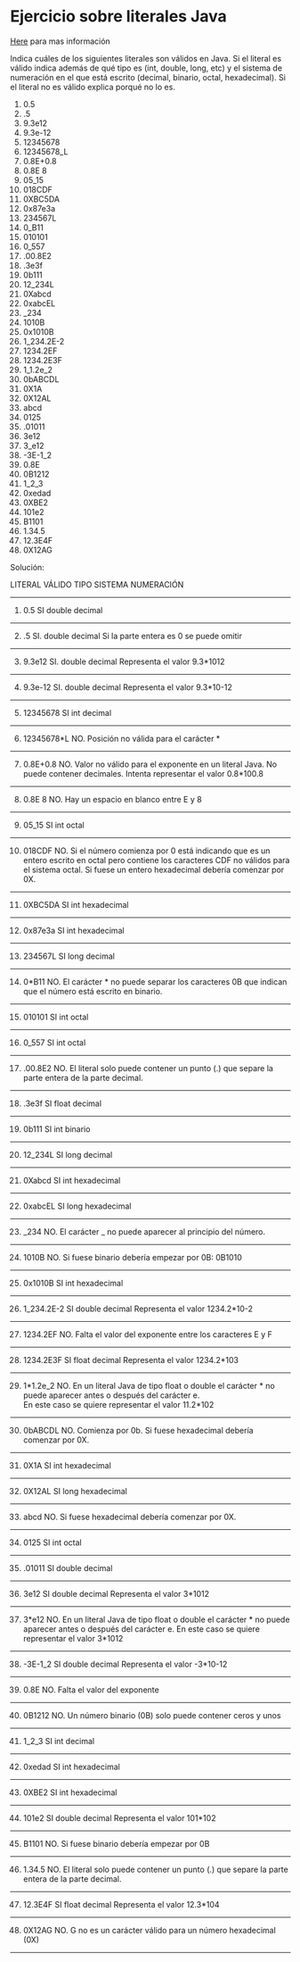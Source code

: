 # Ejercicio sobre literales Java

[Here](http://puntocomnoesunlenguaje.blogspot.com/2018/09/ejercicio-sobre-literales-java.html) para mas información

Indica cuáles de los siguientes literales son válidos en Java. Si el literal es válido indica además de qué tipo es (int, double, long, etc) y el sistema de numeración en el que está escrito (decimal, binario, octal, hexadecimal). Si el literal no es válido explica porqué no lo es.

1.  0.5
2.  .5
3.  9.3e12
4.  9.3e-12
5.  12345678
6.  12345678_L
7.  0.8E+0.8
8.  0.8E 8
9.  05_15
10. 018CDF
11. 0XBC5DA
12. 0x87e3a
13. 234567L
14. 0_B11
15. 010101
16. 0_557
17. .00.8E2
18. .3e3f
19. 0b111
20. 12_234L
21. 0Xabcd
22. 0xabcEL
23. \_234
24. 1010B
25. 0x1010B
26. 1_234.2E-2
27. 1234.2EF
28. 1234.2E3F
29. 1_1.2e_2
30. 0bABCDL
31. 0X1A
32. 0X12AL
33. abcd
34. 0125
35. .01011
36. 3e12
37. 3_e12
38. -3E-1_2
39. 0.8E
40. 0B1212
41. 1_2_3
42. 0xedad
43. 0XBE2
44. 101e2
45. B1101
46. 1.34.5
47. 12.3E4F
48. 0X12AG

Solución:

LITERAL VÁLIDO TIPO SISTEMA NUMERACIÓN

---

1. 0.5 SI double decimal

---

2. .5 SI. double decimal
   Si la parte entera es 0 se puede omitir

---

3. 9.3e12 SI. double decimal
   Representa el valor 9.3\*1012

---

4. 9.3e-12 SI. double decimal
   Representa el valor 9.3\*10-12

---

5. 12345678 SI int decimal

---

6. 12345678*L NO. Posición no válida para el carácter *

---

7. 0.8E+0.8 NO. Valor no válido para el exponente en un literal Java.
   No puede contener decimales. Intenta representar el valor 0.8\*100.8

---

8. 0.8E 8 NO. Hay un espacio en blanco entre E y 8

---

9. 05_15 SI int octal

---

10. 018CDF NO. Si el número comienza por 0 está indicando que es un entero
    escrito en octal pero contiene los caracteres CDF no válidos para el
    sistema octal. Si fuese un entero hexadecimal debería comenzar por 0X.

---

11. 0XBC5DA SI int hexadecimal

---

12. 0x87e3a SI int hexadecimal

---

13. 234567L SI long decimal

---

14. 0*B11 NO. El carácter * no puede separar los caracteres 0B que indican que
    el número está escrito en binario.

---

15. 010101 SI int octal

---

16. 0_557 SI int octal

---

17. .00.8E2 NO. El literal solo puede contener un punto (.) que separe la parte
    entera de la parte decimal.

---

18. .3e3f SI float decimal

---

19. 0b111 SI int binario

---

20. 12_234L SI long decimal

---

21. 0Xabcd SI int hexadecimal

---

22. 0xabcEL SI long hexadecimal

---

23. _234 NO. El carácter _ no puede aparecer al principio del número.

---

24. 1010B NO. Si fuese binario debería empezar por 0B: 0B1010

---

25. 0x1010B SI int hexadecimal

---

26. 1_234.2E-2 SI double decimal
    Representa el valor 1234.2\*10-2

---

27. 1234.2EF NO. Falta el valor del exponente entre los caracteres E y F

---

28. 1234.2E3F SI float decimal
    Representa el valor 1234.2\*103

---

29. 1*1.2e_2 NO. En un literal Java de tipo float o double el carácter * no puede
    aparecer antes o después del carácter e.  
     En este caso se quiere representar el valor 11.2\*102

---

30. 0bABCDL NO. Comienza por 0b. Si fuese hexadecimal debería comenzar por 0X.

---

31. 0X1A SI int hexadecimal

---

32. 0X12AL SI long hexadecimal

---

33. abcd NO. Si fuese hexadecimal debería comenzar por 0X.

---

34. 0125 SI int octal

---

35. .01011 SI double decimal

---

36. 3e12 SI double decimal
    Representa el valor 3\*1012

---

37. 3*e12 NO. En un literal Java de tipo float o double el carácter * no puede
    aparecer antes o después del carácter e.
    En este caso se quiere representar el valor 3\*1012

---

38. -3E-1_2 SI double decimal
    Representa el valor -3\*10-12

---

39. 0.8E NO. Falta el valor del exponente

---

40. 0B1212 NO. Un número binario (0B) solo puede contener ceros y unos

---

41. 1_2_3 SI int decimal

---

42. 0xedad SI int hexadecimal

---

43. 0XBE2 SI int hexadecimal

---

44. 101e2 SI double decimal
    Representa el valor 101\*102

---

45. B1101 NO. Si fuese binario debería empezar por 0B

---

46. 1.34.5 NO. El literal solo puede contener un punto (.) que separe la parte
    entera de la parte decimal.

---

47. 12.3E4F SI float decimal
    Representa el valor 12.3\*104

---

48. 0X12AG NO. G no es un carácter válido para un número hexadecimal (0X)

---
